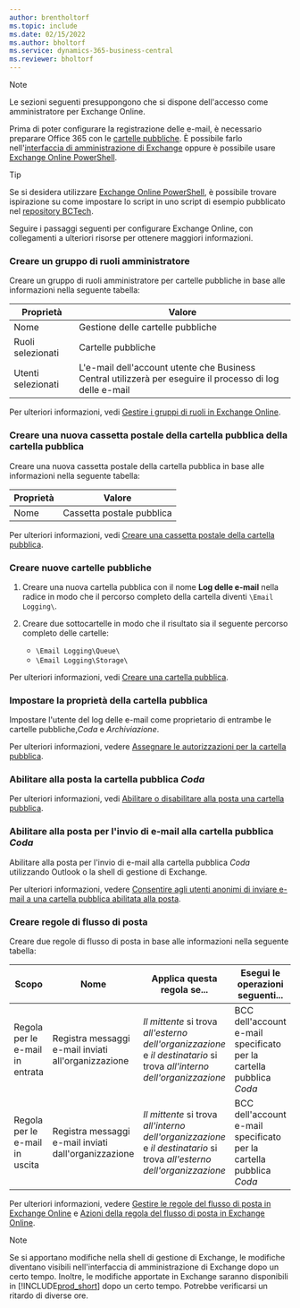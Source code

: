 ```yaml
---
author: brentholtorf
ms.topic: include
ms.date: 02/15/2022
ms.author: bholtorf
ms.service: dynamics-365-business-central
ms.reviewer: bholtorf
---
```


> [!NOTE]
> Le sezioni seguenti presuppongono che si dispone dell'accesso come amministratore per Exchange Online.

Prima di poter configurare la registrazione delle e-mail, è necessario preparare Office 365 con le [cartelle pubbliche](/exchange/collaboration-exo/public-folders/public-folders). È possibile farlo nell'[interfaccia di amministrazione di Exchange](/exchange/exchange-admin-center?preserve-view=true) oppure è possibile usare [Exchange Online PowerShell](/powershell/exchange/exchange-online-powershell?view=exchange-ps&?preserve-view=true).

> [!TIP]
> Se si desidera utilizzare [Exchange Online PowerShell](/powershell/exchange/exchange-online-powershell?view=exchange-ps&preserve-view=true), è possibile trovare ispirazione su come impostare lo script in uno script di esempio pubblicato nel [repository BCTech](https://github.com/microsoft/BCTech/tree/master/samples/EmailLogging).

Seguire i passaggi seguenti per configurare Exchange Online, con collegamenti a ulteriori risorse per ottenere maggiori informazioni.

### <a name="create-an-admin-role-group"></a>Creare un gruppo di ruoli amministratore

Creare un gruppo di ruoli amministratore per cartelle pubbliche in base alle informazioni nella seguente tabella:

|Proprietà        |Valore                     |
|----------------|--------------------------|
|Nome            |Gestione delle cartelle pubbliche |
|Ruoli selezionati  |Cartelle pubbliche            |
|Utenti selezionati  |L'e-mail dell'account utente che Business Central utilizzerà per eseguire il processo di log delle e-mail|

Per ulteriori informazioni, vedi [Gestire i gruppi di ruoli in Exchange Online](/exchange/permissions-exo/role-groups).

### <a name="create-a-new-public-folder-mailbox"></a>Creare una nuova cassetta postale della cartella pubblica della cartella pubblica

Creare una nuova cassetta postale della cartella pubblica in base alle informazioni nella seguente tabella:

|Proprietà        |Valore                     |
|----------------|--------------------------|
|Nome            |Cassetta postale pubblica            |

Per ulteriori informazioni, vedi [Creare una cassetta postale della cartella pubblica](/exchange/collaboration-exo/public-folders/create-public-folder-mailbox).

### <a name="create-new-public-folders"></a>Creare nuove cartelle pubbliche

1. Creare una nuova cartella pubblica con il nome **Log delle e-mail** nella radice in modo che il percorso completo della cartella diventi `\Email Logging\`.
2. Creare due sottocartelle in modo che il risultato sia il seguente percorso completo delle cartelle:

    - `\Email Logging\Queue\`
    - `\Email Logging\Storage\`

Per ulteriori informazioni, vedi [Creare una cartella pubblica](/exchange/collaboration-exo/public-folders/create-public-folder).

### <a name="set-public-folder-ownership"></a>Impostare la proprietà della cartella pubblica

Impostare l'utente del log delle e-mail come proprietario di entrambe le cartelle pubbliche,*Coda* e *Archiviazione*.

Per ulteriori informazioni, vedere [Assegnare le autorizzazioni per la cartella pubblica](/exchange/collaboration-exo/public-folders/set-up-public-folders#step-3-assign-permissions-to-the-public-folder).

### <a name="mail-enable-the-queue-public-folder"></a>Abilitare alla posta la cartella pubblica *Coda*

  Per ulteriori informazioni, vedi [Abilitare o disabilitare alla posta una cartella pubblica](/exchange/collaboration-exo/public-folders/enable-or-disable-mail-for-public-folder).

### <a name="mail-enable-sending-emails-to-the-queue-public-folder"></a>Abilitare alla posta per l'invio di e-mail alla cartella pubblica *Coda*

Abilitare alla posta per l'invio di e-mail alla cartella pubblica *Coda* utilizzando Outlook o la shell di gestione di Exchange.

Per ulteriori informazioni, vedere [Consentire agli utenti anonimi di inviare e-mail a una cartella pubblica abilitata alla posta](/exchange/collaboration-exo/public-folders/enable-or-disable-mail-for-public-folder#allow-anonymous-users-to-send-email-to-a-mail-enabled-public-folder?preserve-view=true).

### <a name="create-mail-flow-rules"></a>Creare regole di flusso di posta

Creare due regole di flusso di posta in base alle informazioni nella seguente tabella:

|Scopo  |Nome |Applica questa regola se...             |Esegui le operazioni seguenti...                          |
|---------|-----|----------------------------------|---------------------------------------------|
|Regola per le e-mail in entrata |Registra messaggi e-mail inviati all'organizzazione|*Il mittente* si trova *all'esterno dell'organizzazione* e *il destinatario* si trova *all'interno dell'organizzazione*|BCC dell'account e-mail specificato per la cartella pubblica *Coda*|
|Regola per le e-mail in uscita | Registra messaggi e-mail inviati dall'organizzazione |*Il mittente* si trova *all'interno dell'organizzazione* e *il destinatario* si trova *all'esterno dell'organizzazione*|BCC dell'account e-mail specificato per la cartella pubblica *Coda*|

Per ulteriori informazioni, vedere [Gestire le regole del flusso di posta in Exchange Online](/exchange/security-and-compliance/mail-flow-rules/manage-mail-flow-rules?preserve-view=true) e [Azioni della regola del flusso di posta in Exchange Online](/exchange/security-and-compliance/mail-flow-rules/mail-flow-rule-actions?preserve-view=true).

> [!NOTE]
> Se si apportano modifiche nella shell di gestione di Exchange, le modifiche diventano visibili nell'interfaccia di amministrazione di Exchange dopo un certo tempo. Inoltre, le modifiche apportate in Exchange saranno disponibili in [!INCLUDE[prod_short](prod_short.md)] dopo un certo tempo. Potrebbe verificarsi un ritardo di diverse ore.

